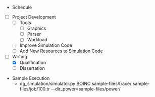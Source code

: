 * Schedule

- [ ] Project Development
  - [ ] Tools
    - [ ] Graphics
    - [ ] Parser
    - [ ] Workload
  - [ ] Improve Simulation Code
  - [ ] Add New Resources to Simulation Code
- [ ] Writing
  - [X] Qualification
  - [ ] Dissertation

* Sample Execution
  * dg_simulation/simulator.py BOINC sample-files/trace/ sample-files/job/100.tr --dir_power=sample-files/power/
